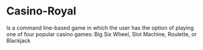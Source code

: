 # Casino-Royal
Is a command line-based game in which the user has the option of playing one of four popular casino games: Big Six Wheel, Slot Machine, Roulette, or Blackjack
